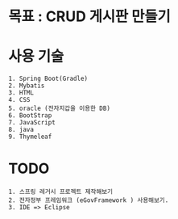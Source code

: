 # 목표 : CRUD 게시판 만들기

# 사용 기술 
    1. Spring Boot(Gradle)
    2. Mybatis
    3. HTML
    4. CSS
    5. oracle (전자지갑을 이용한 DB)
    6. BootStrap
    7. JavaScript
    8. java
    9. Thymeleaf

# TODO
    1. 스프링 레거시 프로젝트 제작해보기
    2. 전자정부 프레임워크 (eGovFramework ) 사용해보기.
    3. IDE => Eclipse